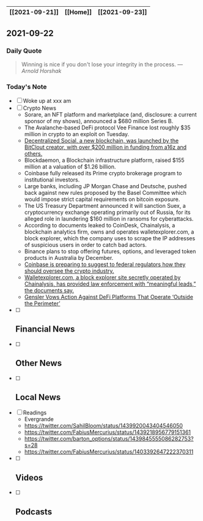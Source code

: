 | [[2021-09-21]] | [[Home]] | [[2021-09-23]] |
| :------------: | :------: | :------------: |

## 2021-09-22 

### Daily Quote
> Winning is nice if you don't lose your integrity in the process.
> &mdash; <cite>Arnold Horshak</cite>

### Today's Note
- [ ] Woke up at xxx am
- [ ] Crypto News
	- Sorare, an NFT platform and marketplace (and, disclosure: a current sponsor of my shows), announced a $680 million Series B.
	- The Avalanche-based DeFi protocol Vee Finance lost roughly $35 million in crypto to an exploit on Tuesday. 
	- [Decentralized Social, a new blockchain, was launched by the BitClout creator, with over $200 million in funding from a16z and others.](https://www.theblockcrypto.com/post/118133/bitclout-creator-decentralized-social-blockchain-200-million-funding-a16z-others)
	- Blockdaemon, a Blockchain infrastructure platform, raised $155 million at a valuation of $1.26 billion. 
	- Coinbase fully released its Prime crypto brokerage program to institutional investors.
	- Large banks, including JP Morgan Chase and Deutsche, pushed back against new rules proposed by the Basel Committee which would impose strict capital requirements on bitcoin exposure. 
	- The US Treasury Department announced it will sanction Suex, a cryptocurrency exchange operating primarily out of Russia, for its alleged role in laundering $160 million in ransoms for cyberattacks. 
	- According to documents leaked to CoinDesk, Chainalysis, a blockchain analytics firm, owns and operates walletexplorer.com, a block explorer, which the company uses to scrape the IP addresses of suspicious users in order to catch bad actors. 
	- Binance plans to stop offering futures, options, and leveraged token products in Australia by December. 
	- [Coinbase is preparing to suggest to federal regulators how they should oversee the crypto industry.](https://www.coindesk.com/policy/2021/09/21/coinbase-to-propose-crypto-regulations-to-us-officials-sources/)
	- [Walletexplorer.com, a block explorer site secretly operated by Chainalysis, has provided law enforcement with “meaningful leads,” the documents say.](https://www.coindesk.com/business/2021/09/21/leaked-slides-show-how-chainalysis-flags-crypto-suspects-for-cops/)
	- [Gensler Vows Action Against DeFi Platforms That Operate ‘Outside the Perimeter’](https://thedefiant.io/gensler-sec-regulate-all-crypto/)
- [ ] Financial News
	- 
- [ ] Other News
	- 
- [ ] Local News
	-
- [ ] Readings
	- Evergrande
	- https://twitter.com/SahilBloom/status/1439920043404546050
	- https://twitter.com/FabiusMercurius/status/1439218956779151361
	- https://twitter.com/barton_options/status/1439845555086282753?s=28
	- https://twitter.com/FabiusMercurius/status/1403392647222370311
- [ ] Videos
	- 
- [ ] Podcasts
	- 
